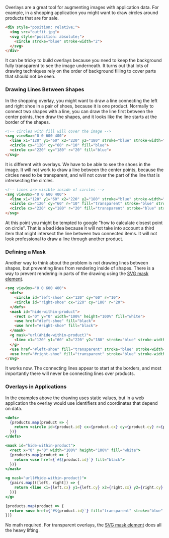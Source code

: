 Overlays are a great tool for augmenting images with application data. For example, in a shopping application you might want to draw circles around products that are for sale. 

```html
<div style="position: relative;">
  <img src="outfit.jpg">
  <svg style="position: absolute;">
    <circle stroke="blue" stroke-width="2">
  </svg>
</div>
```

It can be tricky to build overlays because you need to keep the background fully transparent to see the image underneath. It turns out that lots of drawing techniques rely on the order of background filling to cover parts that should not be seen. 

### Drawing Lines Between Shapes

In the shopping overlay, you might want to draw a line connecting the left and right shoe in a pair of shoes, because it is one product. Normally to connect two shapes with a line, you can draw the line first between the center points, then draw the shapes, and it looks like the line starts at the border of the shapes. 

```html
<!-- circles with fill will cover the image -->
<svg viewBox="0 0 600 400">
  <line x1="120" y1="60" x2="220" y2="180" stroke="blue" stroke-width="2">
  <circle cx="120" cy="60" r="10" fill="blue">
  <circle cx="220" cy="180" r="20" fill="blue">
</svg>
```

It is different with overlays. We have to be able to see the shoes in the image. It will not work to draw a line between the center points, because the circles need to be transparent, and will not cover the part of the line that is intersecting the circles.  

```html
<!-- lines are visible inside of circles -->
<svg viewBox="0 0 600 400">
  <line x1="120" y1="60" x2="220" y2="180" stroke="blue" stroke-width="2">
  <circle cx="120" cy="60" r="10" fill="transparent" stroke="blue" stroke-width="2">
  <circle cx="220" cy="180" r="20" fill="transparent" stroke="blue" stroke-width="2">
</svg>
```

At this point you might be tempted to google "how to calculate closest point on circle". That is a bad idea because it will not take into account a third item that might intersect the line between two connected items. It will not look professional to draw a line through another product. 

### Defining a Mask

Another way to think about the problem is not drawing lines between shapes, but preventing lines from rendering inside of shapes. There is a way to prevent rendering in parts of the drawing using the [SVG mask element](https://developer.mozilla.org/en-US/docs/Web/SVG/Element/mask).

```html
<svg viewBox="0 0 600 400">
  <defs>
    <circle id="left-shoe" cx="120" cy="60" r="10">
    <circle id="right-shoe" cx="220" cy="180" r="20">
  </defs>
  <mask id="hide-within-product">
    <rect x="0" y="0" width="100%" height="100%" fill="white">
    <use href="#left-shoe" fill="black">
    <use href="#right-shoe" fill="black">
  </mask>
  <g mask="url(#hide-within-product)">
    <line x1="120" y1="60" x2="220" y2="180" stroke="blue" stroke-width="2">
  </g>
  <use href="#left-shoe" fill="transparent" stroke="blue" stroke-width="2">
  <use href="#right-shoe" fill="transparent" stroke="blue" stroke-width="2">
</svg>
```

It works now. The connecting lines appear to start at the borders, and most importantly there will never be connecting lines over products. 

### Overlays in Applications

In the examples above the drawing uses static values, but in a web application the overlay would use identifiers and coordinates that depend on data. 

```jsx
<defs>
  {products.map(product => {
    return <circle id={product.id} cx={product.cx} cy={product.cy} r={product.r} />
  })}
</defs>

<mask id="hide-within-product">
  <rect x="0" y="0" width="100%" height="100%" fill="white">
  {products.map(product => {
    return <use href={`#${product.id}`} fill="black">
  })}
</mask>

<g mask="url(#hide-within-product)">
  {pairs.map(([left, right]) => {
    return <line x1={left.cx} y1={left.cy} x2={right.cx} y2={right.cy} stroke="blue" strokeWidth="2">
  })}
</g>

{products.map(product => {
  return <use href={`#${product.id}`} fill="transparent" stroke="blue" strokeWidth="2">
})}
```

No math required. For transparent overlays, the [SVG mask element](https://developer.mozilla.org/en-US/docs/Web/SVG/Element/mask) does all the heavy lifting. 

